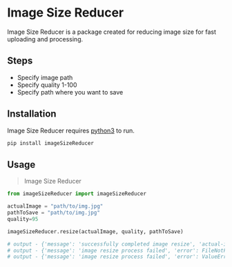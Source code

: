 # Image Size Reducer

Image Size Reducer is a package created for reducing image size for fast uploading and processing.

## Steps

- Specify image path
- Specify quality 1-100
- Specify path where you want to save

## Installation

Image Size Reducer requires [python3](https://www.python.org/downloads/) to run.

```sh
pip install imageSizeReducer
```
## Usage

> Image Size Reducer

```python
from imageSizeReducer import imageSizeReducer

actualImage = "path/to/img.jpg"
pathToSave = "path/to/img.jpg"
quality=95

imageSizeReducer.resize(actualImage, quality, pathToSave)

# output - {'message': 'successfully completed image resize', 'actual-image-path': '/home/bramhesh/Downloads/20.jpg', 'quality-specified': 50, 'path-to-image': '/home/bramhesh/20.jpg'}
# output - {'message': 'image resize process failed', 'error': FileNotFoundError(2, 'No such file or directory'), 'actual-image-path': '/home/bramhesh/Downloads/2.jpg', 'quality-specified': 50, 'path-to-image': '/home/bramhesh/20.jpg'}
# output - {'message': 'image resize process failed', 'error': ValueError('unknown file extension: '), 'actual-image-path': '/home/bramhesh/Downloads/20.jpg', 'quality-specified': '/home/bramhesh/20.jpg', 'path-to-image': 50}
```
